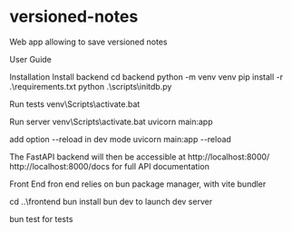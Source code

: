 # versioned-notes
Web app allowing to save versioned notes

User Guide



Installation
Install backend
cd backend
python -m venv venv
pip install -r .\requirements.txt
python .\scripts\initdb.py

Run tests
venv\Scripts\activate.bat


Run server
venv\Scripts\activate.bat
uvicorn main:app

add option --reload in dev mode
uvicorn main:app --reload

The FastAPI backend will then be accessible at http://localhost:8000/
http://localhost:8000/docs for full API documentation


Front End
fron end relies on bun package manager, with vite bundler

cd ..\frontend
bun install
bun dev to launch dev server

bun test for tests
